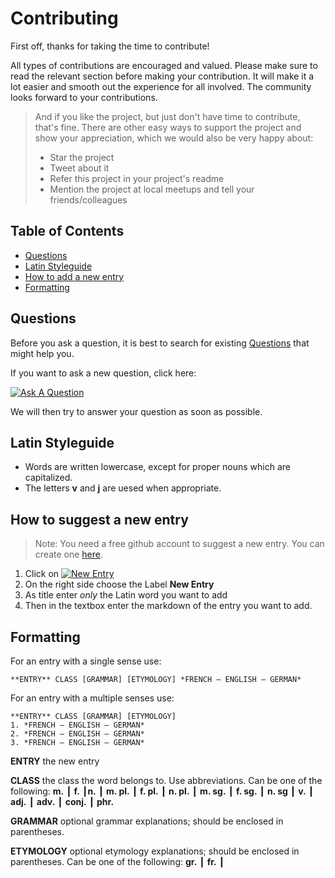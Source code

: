 # Contributing

First off, thanks for taking the time to contribute! 

All types of contributions are encouraged and valued. Please make sure to read the relevant section before making your contribution. It will make it a lot easier and smooth out the experience for all involved. The community looks forward to your contributions. 

> And if you like the project, but just don't have time to contribute, that's fine. There are other easy ways to support the project and show your appreciation, which we would also be very happy about:
> - Star the project
> - Tweet about it
> - Refer this project in your project's readme
> - Mention the project at local meetups and tell your friends/colleagues


## Table of Contents

- [Questions](#questions)
- [Latin Styleguide](#latin-styleguide)
- [How to add a new entry](#how-to-add-a-new-entry)
- [Formatting](#formatting)

## Questions

Before you ask a question, it is best to search for existing [Questions](https://github.com/nextum/nextum.github.io/discussions/categories/q-a) that might help you.

If you want to ask a new question, click here:

[![Ask A Question][ask-a-question-shield]][ask-a-question-url]

We will then try to answer your question as soon as possible.

## Latin Styleguide

- Words are written lowercase, except for proper nouns which are capitalized.
- The letters **v** and **j** are uesed when appropriate. 

## How to suggest a new entry

> Note: You need a free github account to suggest a new entry. You can create one [here](https://github.com/signup).

1. Click on [![New Entry][new-entry-shield]][new-entry-url]
2. On the right side choose the Label **New Entry**
3. As title enter *only* the Latin word you want to add
4. Then in the textbox enter the markdown of the entry you want to add.

## Formatting

For an entry with a single sense use:

```
**ENTRY** CLASS [GRAMMAR] [ETYMOLOGY] *FRENCH — ENGLISH — GERMAN* 
```

For an entry with a multiple senses use:

```
**ENTRY** CLASS [GRAMMAR] [ETYMOLOGY]
1. *FRENCH — ENGLISH — GERMAN* 
2. *FRENCH — ENGLISH — GERMAN* 
3. *FRENCH — ENGLISH — GERMAN* 
```

**ENTRY** the new entry

**CLASS** the class the word belongs to. Use abbreviations. Can be one of the following: **m.** ┃ **f.** ┃**n.** ┃ **m. pl.** ┃ **f. pl.** ┃ **n. pl.** ┃ **m. sg.** ┃ **f. sg.** ┃ **n. sg** ┃ **v.** ┃ **adj.** ┃ **adv.** ┃ **conj.** ┃ **phr.**

**GRAMMAR** optional grammar explanations; should be enclosed in parentheses. 

**ETYMOLOGY** optional etymology explanations; should be enclosed in parentheses. Can be one of the following: **gr.** ┃ **fr.** ┃

[ask-a-question-shield]: https://img.shields.io/badge/-Ask%20a%20Question-blue?style=for-the-badge&logo=CodeFactor
[ask-a-question-url]: https://github.com/nextum/nextum.github.io/discussions/new?category=q-a

[new-entry-shield]: https://img.shields.io/badge/-New%20Entry-green?style=flat-square&logo=CodeFactor
[new-entry-url]: https://github.com/nextum/nextum.github.io/issues/new

